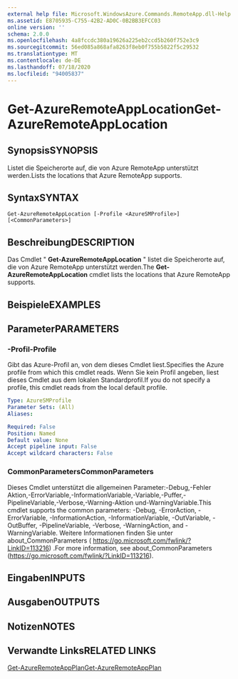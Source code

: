 ```yaml
---
external help file: Microsoft.WindowsAzure.Commands.RemoteApp.dll-Help.xml
ms.assetid: E8705935-C755-42B2-AD0C-0B2BB3EFCC03
online version: ''
schema: 2.0.0
ms.openlocfilehash: 4a8fccdc380a19626a225eb2ccd5b260f752e3c9
ms.sourcegitcommit: 56ed085a868afa8263f8eb0f755b5822f5c29532
ms.translationtype: MT
ms.contentlocale: de-DE
ms.lasthandoff: 07/18/2020
ms.locfileid: "94005837"
---
```

# <span data-ttu-id="3859a-101">Get-AzureRemoteAppLocation</span><span class="sxs-lookup"><span data-stu-id="3859a-101">Get-AzureRemoteAppLocation</span></span>

## <span data-ttu-id="3859a-102">Synopsis</span><span class="sxs-lookup"><span data-stu-id="3859a-102">SYNOPSIS</span></span>
<span data-ttu-id="3859a-103">Listet die Speicherorte auf, die von Azure RemoteApp unterstützt werden.</span><span class="sxs-lookup"><span data-stu-id="3859a-103">Lists the locations that Azure RemoteApp supports.</span></span>

## <span data-ttu-id="3859a-104">Syntax</span><span class="sxs-lookup"><span data-stu-id="3859a-104">SYNTAX</span></span>

```
Get-AzureRemoteAppLocation [-Profile <AzureSMProfile>] [<CommonParameters>]
```

## <span data-ttu-id="3859a-105">Beschreibung</span><span class="sxs-lookup"><span data-stu-id="3859a-105">DESCRIPTION</span></span>
<span data-ttu-id="3859a-106">Das Cmdlet " **Get-AzureRemoteAppLocation** " listet die Speicherorte auf, die von Azure RemoteApp unterstützt werden.</span><span class="sxs-lookup"><span data-stu-id="3859a-106">The **Get-AzureRemoteAppLocation** cmdlet lists the locations that Azure RemoteApp supports.</span></span>

## <span data-ttu-id="3859a-107">Beispiele</span><span class="sxs-lookup"><span data-stu-id="3859a-107">EXAMPLES</span></span>

## <span data-ttu-id="3859a-108">Parameter</span><span class="sxs-lookup"><span data-stu-id="3859a-108">PARAMETERS</span></span>

### <span data-ttu-id="3859a-109">-Profil</span><span class="sxs-lookup"><span data-stu-id="3859a-109">-Profile</span></span>
<span data-ttu-id="3859a-110">Gibt das Azure-Profil an, von dem dieses Cmdlet liest.</span><span class="sxs-lookup"><span data-stu-id="3859a-110">Specifies the Azure profile from which this cmdlet reads.</span></span>
<span data-ttu-id="3859a-111">Wenn Sie kein Profil angeben, liest dieses Cmdlet aus dem lokalen Standardprofil.</span><span class="sxs-lookup"><span data-stu-id="3859a-111">If you do not specify a profile, this cmdlet reads from the local default profile.</span></span>

```yaml
Type: AzureSMProfile
Parameter Sets: (All)
Aliases: 

Required: False
Position: Named
Default value: None
Accept pipeline input: False
Accept wildcard characters: False
```

### <span data-ttu-id="3859a-112">CommonParameters</span><span class="sxs-lookup"><span data-stu-id="3859a-112">CommonParameters</span></span>
<span data-ttu-id="3859a-113">Dieses Cmdlet unterstützt die allgemeinen Parameter:-Debug,-Fehler Aktion,-ErrorVariable,-InformationVariable,-Variable,-Puffer,-PipelineVariable,-Verbose,-Warning-Aktion und-WarningVariable.</span><span class="sxs-lookup"><span data-stu-id="3859a-113">This cmdlet supports the common parameters: -Debug, -ErrorAction, -ErrorVariable, -InformationAction, -InformationVariable, -OutVariable, -OutBuffer, -PipelineVariable, -Verbose, -WarningAction, and -WarningVariable.</span></span> <span data-ttu-id="3859a-114">Weitere Informationen finden Sie unter about_CommonParameters ( https://go.microsoft.com/fwlink/?LinkID=113216) .</span><span class="sxs-lookup"><span data-stu-id="3859a-114">For more information, see about_CommonParameters (https://go.microsoft.com/fwlink/?LinkID=113216).</span></span>

## <span data-ttu-id="3859a-115">Eingaben</span><span class="sxs-lookup"><span data-stu-id="3859a-115">INPUTS</span></span>

## <span data-ttu-id="3859a-116">Ausgaben</span><span class="sxs-lookup"><span data-stu-id="3859a-116">OUTPUTS</span></span>

## <span data-ttu-id="3859a-117">Notizen</span><span class="sxs-lookup"><span data-stu-id="3859a-117">NOTES</span></span>

## <span data-ttu-id="3859a-118">Verwandte Links</span><span class="sxs-lookup"><span data-stu-id="3859a-118">RELATED LINKS</span></span>

[<span data-ttu-id="3859a-119">Get-AzureRemoteAppPlan</span><span class="sxs-lookup"><span data-stu-id="3859a-119">Get-AzureRemoteAppPlan</span></span>](./Get-AzureRemoteAppPlan.md)


